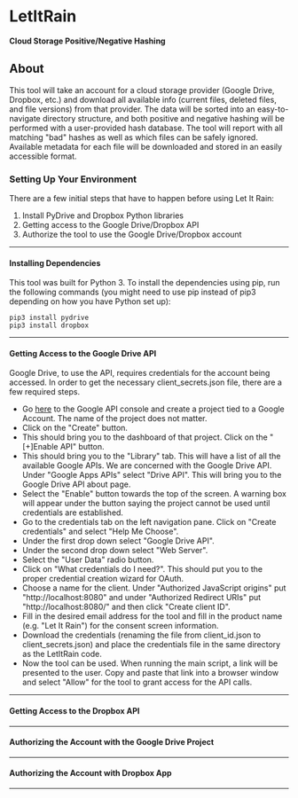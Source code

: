 # LetItRain
**Cloud Storage Positive/Negative Hashing**

## About
This tool will take an account for a cloud storage provider (Google Drive, Dropbox, etc.) and download all available info (current files, deleted files, and file versions) from that provider. The data will be sorted into an easy-to-navigate directory structure, and both positive and negative hashing will be performed with a user-provided hash database. The tool will report with all matching "bad" hashes as well as which files can be safely ignored. Available metadata for each file will be downloaded and stored in an easily accessible format.

### Setting Up Your Environment
There are a few initial steps that have to happen before using Let It Rain:
1. Install PyDrive and Dropbox Python libraries
2. Getting access to the Google Drive/Dropbox API
3. Authorize the tool to use the Google Drive/Dropbox account
---

#### Installing Dependencies
This tool was built for Python 3. To install the dependencies using pip, run the following commands (you might need to use pip instead of pip3 depending on how you have Python set up):

```
pip3 install pydrive
pip3 install dropbox
```
---

#### Getting Access to the Google Drive API
Google Drive, to use the API, requires credentials for the account being accessed. In order to get the necessary client_secrets.json file, there are a few required steps.

* Go [here](https://console.developers.google.com) to the Google API console and create a project tied to a Google Account. The name of the project does not matter.
* Click on the "Create" button.
* This should bring you to the dashboard of that project. Click on the "[+]Enable API" button.
* This should bring you to the "Library" tab. This will have a list of all the available Google APIs. We are concerned with the Google Drive API. Under "Google Apps APIs" select "Drive API". This will bring you to the Google Drive API about page.
* Select the "Enable" button towards the top of the screen. A warning box will appear under the button saying the project cannot be used until credentials are established.
* Go to the credentials tab on the left navigation pane. Click on "Create credentials" and select "Help Me Choose".
* Under the first drop down select "Google Drive API".
* Under the second drop down select "Web Server".
* Select the "User Data" radio button.
* Click on "What credentials do I need?". This should put you to the proper credential creation wizard for OAuth.
* Choose a name for the client. Under "Authorized JavaScript origins" put "http://localhost:8080" and under "Authorized Redirect URIs" put "http://localhost:8080/" and then click "Create client ID".
* Fill in the desired email address for the tool and fill in the product name (e.g. "Let It Rain") for the consent screen information.
* Download the credentials (renaming the file from client_id.json to client_secrets.json) and place the credentials file in the same directory as the LetItRain code.
* Now the tool can be used. When running the main script, a link will be presented to the user. Copy and paste that link into a browser window and select "Allow" for the tool to grant access for the API calls.
---

#### Getting Access to the Dropbox API
---

#### Authorizing the Account with the Google Drive Project
---

#### Authorizing the Account with Dropbox App
---
